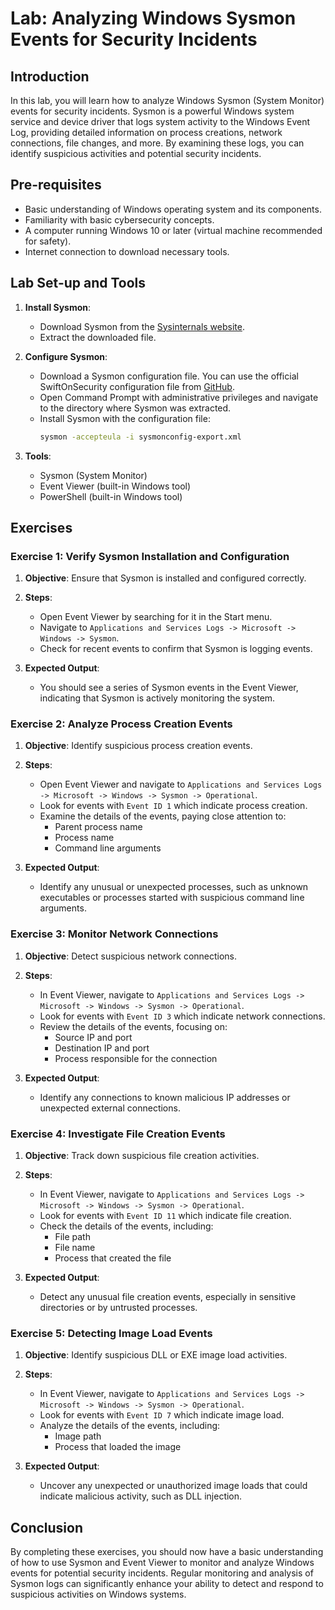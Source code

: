 # Lab: Analyzing Windows Sysmon Events for Security Incidents

## Introduction

In this lab, you will learn how to analyze Windows Sysmon (System Monitor) events for security incidents. Sysmon is a powerful Windows system service and device driver that logs system activity to the Windows Event Log, providing detailed information on process creations, network connections, file changes, and more. By examining these logs, you can identify suspicious activities and potential security incidents.

## Pre-requisites

- Basic understanding of Windows operating system and its components.
- Familiarity with basic cybersecurity concepts.
- A computer running Windows 10 or later (virtual machine recommended for safety).
- Internet connection to download necessary tools.

## Lab Set-up and Tools

1. **Install Sysmon**:
   - Download Sysmon from the [Sysinternals website](https://docs.microsoft.com/en-us/sysinternals/downloads/sysmon).
   - Extract the downloaded file.

2. **Configure Sysmon**:
   - Download a Sysmon configuration file. You can use the official SwiftOnSecurity configuration file from [GitHub](https://github.com/SwiftOnSecurity/sysmon-config).
   - Open Command Prompt with administrative privileges and navigate to the directory where Sysmon was extracted.
   - Install Sysmon with the configuration file:
     ```bash
     sysmon -accepteula -i sysmonconfig-export.xml
     ```

3. **Tools**:
   - Sysmon (System Monitor)
   - Event Viewer (built-in Windows tool)
   - PowerShell (built-in Windows tool)

## Exercises

### Exercise 1: Verify Sysmon Installation and Configuration

1. **Objective**: Ensure that Sysmon is installed and configured correctly.

2. **Steps**:
   - Open Event Viewer by searching for it in the Start menu.
   - Navigate to `Applications and Services Logs -> Microsoft -> Windows -> Sysmon`.
   - Check for recent events to confirm that Sysmon is logging events.

3. **Expected Output**:
   - You should see a series of Sysmon events in the Event Viewer, indicating that Sysmon is actively monitoring the system.

### Exercise 2: Analyze Process Creation Events

1. **Objective**: Identify suspicious process creation events.

2. **Steps**:
   - Open Event Viewer and navigate to `Applications and Services Logs -> Microsoft -> Windows -> Sysmon -> Operational`.
   - Look for events with `Event ID 1` which indicate process creation.
   - Examine the details of the events, paying close attention to:
     - Parent process name
     - Process name
     - Command line arguments

3. **Expected Output**:
   - Identify any unusual or unexpected processes, such as unknown executables or processes started with suspicious command line arguments.

### Exercise 3: Monitor Network Connections

1. **Objective**: Detect suspicious network connections.

2. **Steps**:
   - In Event Viewer, navigate to `Applications and Services Logs -> Microsoft -> Windows -> Sysmon -> Operational`.
   - Look for events with `Event ID 3` which indicate network connections.
   - Review the details of the events, focusing on:
     - Source IP and port
     - Destination IP and port
     - Process responsible for the connection

3. **Expected Output**:
   - Identify any connections to known malicious IP addresses or unexpected external connections.

### Exercise 4: Investigate File Creation Events

1. **Objective**: Track down suspicious file creation activities.

2. **Steps**:
   - In Event Viewer, navigate to `Applications and Services Logs -> Microsoft -> Windows -> Sysmon -> Operational`.
   - Look for events with `Event ID 11` which indicate file creation.
   - Check the details of the events, including:
     - File path
     - File name
     - Process that created the file

3. **Expected Output**:
   - Detect any unusual file creation events, especially in sensitive directories or by untrusted processes.

### Exercise 5: Detecting Image Load Events

1. **Objective**: Identify suspicious DLL or EXE image load activities.

2. **Steps**:
   - In Event Viewer, navigate to `Applications and Services Logs -> Microsoft -> Windows -> Sysmon -> Operational`.
   - Look for events with `Event ID 7` which indicate image load.
   - Analyze the details of the events, including:
     - Image path
     - Process that loaded the image

3. **Expected Output**:
   - Uncover any unexpected or unauthorized image loads that could indicate malicious activity, such as DLL injection.

## Conclusion

By completing these exercises, you should now have a basic understanding of how to use Sysmon and Event Viewer to monitor and analyze Windows events for potential security incidents. Regular monitoring and analysis of Sysmon logs can significantly enhance your ability to detect and respond to suspicious activities on Windows systems.
